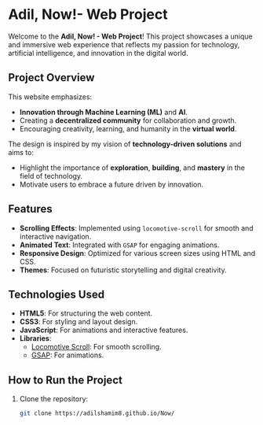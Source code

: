# Adil, Now!- Web Project

Welcome to the **Adil, Now! - Web Project**! This project showcases a unique and immersive web experience that reflects my passion for technology, artificial intelligence, and innovation in the digital world.

## Project Overview

This website emphasizes:
- **Innovation through Machine Learning (ML)** and **AI**.
- Creating a **decentralized community** for collaboration and growth.
- Encouraging creativity, learning, and humanity in the **virtual world**.

The design is inspired by my vision of **technology-driven solutions** and aims to:
- Highlight the importance of **exploration**, **building**, and **mastery** in the field of technology.
- Motivate users to embrace a future driven by innovation.

## Features

- **Scrolling Effects**: Implemented using `locomotive-scroll` for smooth and interactive navigation.
- **Animated Text**: Integrated with `GSAP` for engaging animations.
- **Responsive Design**: Optimized for various screen sizes using HTML and CSS.
- **Themes**: Focused on futuristic storytelling and digital creativity.

## Technologies Used

- **HTML5**: For structuring the web content.
- **CSS3**: For styling and layout design.
- **JavaScript**: For animations and interactive features.
- **Libraries**:
  - [Locomotive Scroll](https://github.com/locomotivemtl/locomotive-scroll): For smooth scrolling.
  - [GSAP](https://greensock.com/gsap/): For animations.

## How to Run the Project

1. Clone the repository:
   ```bash
   git clone https://adilshamim8.github.io/Now/
